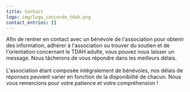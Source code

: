 ```yaml
---
title: Contact
logo: img/logo_concorde_tdah.png
contact_entries: []
---
```

Afin de rentrer en contact avec un bénévole de l'association pour obtenir des information, adhérer à l'association ou trouver du soutien et de l'orientation concernant le TDAH adulte, vous pouvez nous laisser un message. Nous tâcherons de vous répondre dans les meilleurs délais.\
\
L'association étant composée intégralement de bénévoles, nos délais de réponses peuvent varier en fonction de la disponibilité de chacun. Nous vous remercions pour votre patience et votre compréhension !